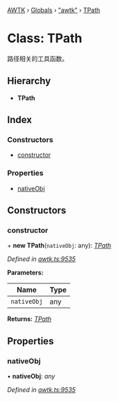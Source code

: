 [AWTK](../README.md) › [Globals](../globals.md) › ["awtk"](../modules/_awtk_.md) › [TPath](_awtk_.tpath.md)

# Class: TPath

路径相关的工具函数。

## Hierarchy

* **TPath**

## Index

### Constructors

* [constructor](_awtk_.tpath.md#constructor)

### Properties

* [nativeObj](_awtk_.tpath.md#nativeobj)

## Constructors

###  constructor

\+ **new TPath**(`nativeObj`: any): *[TPath](_awtk_.tpath.md)*

*Defined in [awtk.ts:9535](https://github.com/zlgopen/awtk-binding/blob/540939e/tools/code_gen/js/output/awtk.ts#L9535)*

**Parameters:**

Name | Type |
------ | ------ |
`nativeObj` | any |

**Returns:** *[TPath](_awtk_.tpath.md)*

## Properties

###  nativeObj

• **nativeObj**: *any*

*Defined in [awtk.ts:9535](https://github.com/zlgopen/awtk-binding/blob/540939e/tools/code_gen/js/output/awtk.ts#L9535)*
